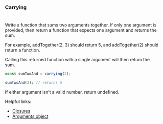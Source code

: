### Carrying

#

Write a function that sums two arguments together. If only one argument is provided, then return a function that expects one argument and returns the sum.

For example, addTogether(2, 3) should return 5, and addTogether(2) should return a function.

Calling this returned function with a single argument will then return the sum.

```javascript
const sumTwoAnd = carrying(2);

sumTwoAnd(3); // returns 5
```

If either argument isn't a valid number, return undefined.

Helpful links:

- [Closures](https://developer.mozilla.org/en-US/docs/Web/JavaScript/Closures)
- [Arguments object](https://developer.mozilla.org/en-US/docs/Web/JavaScript/Reference/Functions/arguments)
